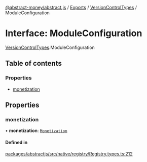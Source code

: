 [@abstract-money/abstract.js](../README.md) / [Exports](../modules.md) / [VersionControlTypes](../modules/VersionControlTypes.md) / ModuleConfiguration

# Interface: ModuleConfiguration

[VersionControlTypes](../modules/VersionControlTypes.md).ModuleConfiguration

## Table of contents

### Properties

- [monetization](VersionControlTypes.ModuleConfiguration.md#monetization)

## Properties

### monetization

• **monetization**: [`Monetization`](../modules/VersionControlTypes.md#monetization)

#### Defined in

[packages/abstractjs/src/native/registry/Registry.types.ts:212](https://github.com/AbstractSDK/frontend/blob/07410073/packages/abstractjs/src/native/registry/Registry.types.ts#L212)
